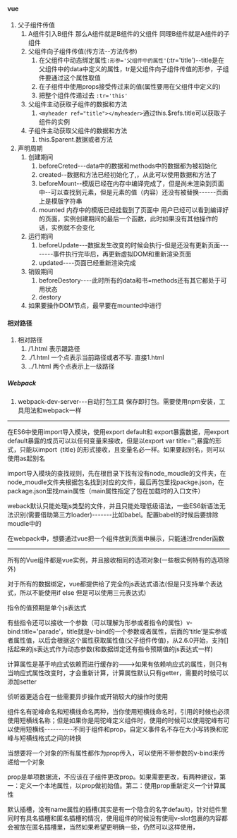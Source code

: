 #### vue

1. 父子组件传值
   1. A组件引入B组件  那么A组件就是B组件的父组件 同理B组件就是A组件的子组件
   2. 父组件向子组件传值(传方法--方法传参)
      1. 在父组件中动态绑定属性`:形参='父组件中的属性'`(:tr='title')--title是在父组件中的data中定义的属性，tr是父组件向子组件传值的形参，子组件要通过这个属性取值
      2. 在子组件中使用props接受传过来的值(属性要用在父组件中定义的)
      3. 把整个组件传递过去  `:tr='this'`
   3. 父组件主动获取子组件的数据和方法
      1. `<myheader ref="title"></myheader>`通过this.$refs.title可以获取子组件的实例
   4. 子组件主动获取父组件的数据和方法
      1. this.$parent.数据或者方法
2. 声明周期
   1. 创建期间
      1. beforeCreted---data中的数据和methods中的数据都为被初始化
      2. created--数据和方法已经初始化了,，从此可以使用数据和方法了
      3. beforeMount--模版已经在内存中编译完成了，但是尚未渲染到页面 中--可以查找到元素，但是元素的值（内容）还没有被替换------页面上是模版字符串
      4. mounted   内存中的模版已经挂载到了页面中  用户已经可以看到编译好的页面，实例创建期间的最后一个函数，此时如果没有其他操作的话，实例就不会变化
   2. 运行期间
      1. beforeUpdate---数据发生改变的时候会执行-但是还没有更新页面--------事件执行完毕后，再更新虚拟DOM和重新渲染页面
      2. updated----页面已经重新渲染完成
   3. 销毁期间
      1. beforeDestory----此时所有的data和书=methods还有其它都处于可用状态
      2. destory
   4. 如果要操作DOM节点，最早要在mounted中进行

#### 相对路径

1. 相对路径
   1. /1.html  表示跟路径
   2. ./1.html 一个点表示当前路径或者不写.  直接1.html
   3. ../1.html 两个点表示上一级路径

##### Webpack

1. webpack-dev-server---自动打包工具  保存即打包。需要使用npm安装，工具用法和webpack一样

------

在ES6中使用import导入模块，使用export default和 export暴露数据，用export default暴露的成员可以以任何变量来接收，但是以export var title='';暴露的形式，只能以import ｛title｝的形式接收，且变量名必一样。如果要起别名，则可以使用as起别名



import导入模块的查找规则，先在根目录下找有没有node_moudle的文件夹，在node_moudle文件夹根据包名找到对应的文件，最后再包里找packge.json，在package.json里找main属性（main属性指定了包在加载时的入口文件）

weback默认只能处理js类型的文件，并且只能处理低级语法，一些ES6新语法无法识别(需要借助第三方loader)-------比如babel。配置babel的时候后要排除moudle中的



在webpack中，想要通过vue把一个组件放到页面中展示，只能通过render函数

------

所有的Vue组件都是vue实例，并且接收相同的选项对象(一些根实例特有的选项除外)

对于所有的数据绑定，vue都提供给了完全的js表达式语法(但是只支持单个表达式，所以不能使用if else  但是可以使用三元表达式)

指令的值预期是单个js表达式

有些指令还可以接收一个参数（可以理解为形参或者指令的属性）v-bind:title='parade'，title就是v-bind的一个参数或者属性，后面的‘title’是实参或者属性值，以后会根据这个属性获取属性值(父子组件传值)，从2.6.0开始，支持[]括起来的js表达式作为动态参数(和数据绑定还有指令预期值的js表达式一样)

计算属性是基于响应式依赖而进行缓存的--->如果有依赖响应式的属性，则只有当响应式属性改变时，才会重新计算，计算属性默认只有getter，需要的时候可以添加setter

侦听器更适合在一些需要异步操作或开销较大的操作时使用

组件名有驼峰命名和短横线命名两种，当你使用短横线命名时，引用的时候也必须使用短横线名称；但是如果你是用驼峰定义组件时，使用的时候可以使用驼峰有可以使用短横线----------不同于组件和prop，自定义事件名不存在大小写转换和驼峰与短横线格式之间的转换

当想要将一个对象的所有属性都作为prop传入，可以使用不带参数的v-bind来传递给一个对象

prop是单项数据流，不应该在子组件更改prop。如果需要更改，有两种建议，第一：定义一个本地属性，以prop做初始值。第二：使用prop重新定义一个计算属性

默认插槽，没有name属性的插槽(其实是有一个隐含的名字default)，针对组件里同时有具名插槽和匿名插槽的情况，使用组件的时候没有使用v-slot包裹的内容都会被放在匿名插槽里，当然如果希望更明确一些，仍然可以这样使用，<template v-slot:default>--来指明匿名插槽的内容，，，，具名插槽的缩写：v-slot:header===#header

Vue会在初始化实例时，对属性执行getter/setter方法，而Vue又无法检测对象属性的添加或删除，所以属性必须在data对象上才能转换为响应式的

组件的data必须是一个返回对象的函数，当data是一个对象时，组件的所有实例将共享这个对象